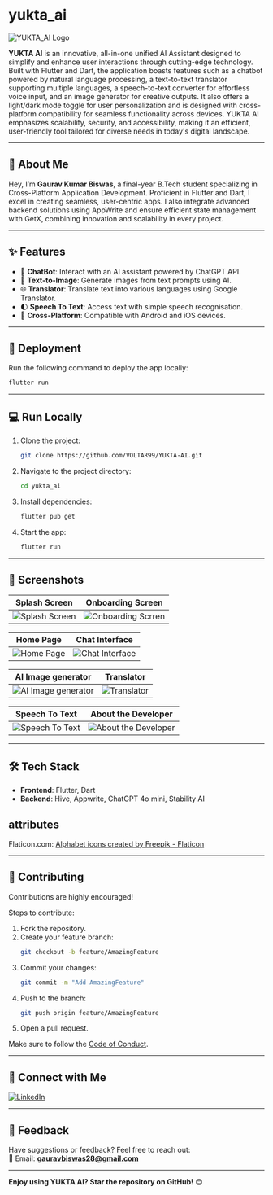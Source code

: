 # yukta_ai 

![YUKTA_AI Logo](https://github.com/VOLTAR99/YUKTA-AI/blob/main/assets/images/y.png)  

**YUKTA AI** is an innovative, all-in-one unified AI Assistant designed to simplify and enhance user interactions through cutting-edge technology. Built with Flutter and Dart, the application boasts features such as a chatbot powered by natural language processing, a text-to-text translator supporting multiple languages, a speech-to-text converter for effortless voice input, and an image generator for creative outputs. It also offers a light/dark mode toggle for user personalization and is designed with cross-platform compatibility for seamless functionality across devices. YUKTA AI emphasizes scalability, security, and accessibility, making it an efficient, user-friendly tool tailored for diverse needs in today's digital landscape.
 

---

## 👋 About Me  

Hey, I’m **Gaurav Kumar Biswas**, a final-year B.Tech student specializing in Cross-Platform Application Development. Proficient in Flutter and Dart, I excel in creating seamless, user-centric apps. I also integrate advanced backend solutions using AppWrite and ensure efficient state management with GetX, combining innovation and scalability in every project.  

---

## ✨ **Features**  

- 🤖 **ChatBot**: Interact with an AI assistant powered by ChatGPT API.  
- 🎨 **Text-to-Image**: Generate images from text prompts using AI.  
- 🌐 **Translator**: Translate text into various languages using Google Translator.  
- 🌓 **Speech To Text**: Access text with simple speech recognisation.  
- 📱 **Cross-Platform**: Compatible with Android and iOS devices.  

---

## 🚀 **Deployment**  

Run the following command to deploy the app locally:  

```bash  
flutter run  
```  

---

## 💻 **Run Locally**  

1. Clone the project:  
   ```bash  
   git clone https://github.com/VOLTAR99/YUKTA-AI.git  
   ```  

2. Navigate to the project directory:  
   ```bash  
   cd yukta_ai  
   ```  

3. Install dependencies:  
   ```bash  
   flutter pub get  
   ```  

4. Start the app:  
   ```bash  
   flutter run  
   ```  

---

## 📸 **Screenshots**  

| Splash Screen                                | Onboarding Screen                         |  
|-----------------------------------------------|-------------------------------------------------|  
| ![Splash Screen](https://github.com/VOLTAR99/YUKTA-AI/blob/main/assets/outputs/open%20screen.png) | ![Onboarding Scrren](https://github.com/VOLTAR99/YUKTA-AI/blob/main/assets/outputs/onboard%201.png) |  

| Home Page                                 | Chat Interface                                      |  
|-----------------------------------------------|------------------------------------------------|  
| ![Home Page]([https://github.com/suraj-yadav0/ai_assistent/assets/90672206/e92f8435-48a4-4398-b10f-bf7309a379b7](https://github.com/VOLTAR99/YUKTA-AI/blob/main/assets/outputs/YUKTA%20AI.png)) | ![Chat Interface]([https://github.com/suraj-yadav0/ai_assistent/assets/90672206/2ec45b9c-3f61-4297-9a2a-b75309b0b891](https://github.com/VOLTAR99/YUKTA-AI/blob/main/assets/outputs/Chat%20bot%201.png)) |  

| AI Image generator                                    | Translator                                     |  
|-----------------------------------------------|------------------------------------------------|  
| ![AI Image generator](https://github.com/VOLTAR99/YUKTA-AI/blob/main/assets/outputs/Image%20generator.png) | ![Translator](https://github.com/VOLTAR99/YUKTA-AI/blob/main/assets/outputs/Translator%201.png) |  

| Speech To Text                       | About the Developer                               |  
|-----------------------------------------------|------------------------------------------------|  
| ![Speech To Text](https://github.com/VOLTAR99/YUKTA-AI/blob/main/assets/outputs/stt.png) | ![About the Developer](https://github.com/VOLTAR99/YUKTA-AI/blob/main/assets/outputs/abtd.png) |  

---

## 🛠️ **Tech Stack**  

- **Frontend**: Flutter, Dart  
- **Backend**: Hive, Appwrite, ChatGPT 4o mini, Stability AI

## attributes

Flaticon.com: 
<a href="https://www.flaticon.com/free-icons/alphabet" title="alphabet icons">Alphabet icons created by Freepik - Flaticon</a>

---

## 🤝 **Contributing**  

Contributions are highly encouraged!  

Steps to contribute:  

1. Fork the repository.  
2. Create your feature branch:  
   ```bash  
   git checkout -b feature/AmazingFeature  
   ```  
3. Commit your changes:  
   ```bash  
   git commit -m "Add AmazingFeature"  
   ```  
4. Push to the branch:  
   ```bash  
   git push origin feature/AmazingFeature  
   ```  
5. Open a pull request.  

Make sure to follow the [Code of Conduct](./CODE_OF_CONDUCT.md).  

---

## 🔗 **Connect with Me**  

[![LinkedIn](https://img.shields.io/badge/LinkedIn-0A66C2?style=for-the-badge&logo=linkedin&logoColor=white)](https://www.linkedin.com/in/gaurav-kumar-biswas-37106a1b7/)  

---

## 💬 **Feedback**  

Have suggestions or feedback? Feel free to reach out:  
📧 Email: **gauravbiswas28@gmail.com**  

--- 

**Enjoy using YUKTA AI? Star the repository on GitHub!** 😊


